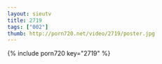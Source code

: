 ```yaml
--- 
layout: sieutv
title: 2719
tags: ["002"]
thumb: http://porn720.net/video/2719/poster.jpg
---
```

{% include porn720 key="2719" %} 
